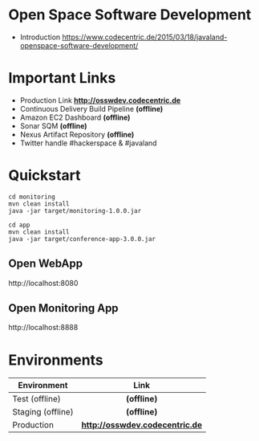 # Open Space Software Development

* Introduction https://www.codecentric.de/2015/03/18/javaland-openspace-software-development/

# Important Links

* Production Link **http://osswdev.codecentric.de**
* Continuous Delivery Build Pipeline **(offline)**
* Amazon EC2 Dashboard **(offline)**
* Sonar SQM **(offline)**
* Nexus Artifact Repository **(offline)**
* Twitter handle #hackerspace & #javaland

# Quickstart

```
cd monitoring
mvn clean install 
java -jar target/monitoring-1.0.0.jar

cd app
mvn clean install
java -jar target/conference-app-3.0.0.jar
```

## Open WebApp
http://localhost:8080

## Open Monitoring App
http://localhost:8888


# Environments 

| Environment         | Link          | 
| ------------------- |:-------------:|
| Test (offline)      | **(offline)** |
| Staging (offline)   | **(offline)** | 
| Production | **http://osswdev.codecentric.de** |
